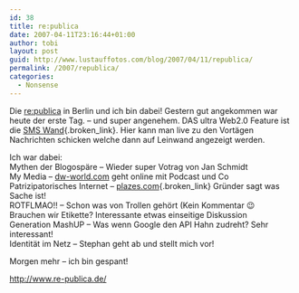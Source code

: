 ```yaml
---
id: 38
title: re:publica
date: 2007-04-11T23:16:44+01:00
author: tobi
layout: post
guid: http://www.lustauffotos.com/blog/2007/04/11/republica/
permalink: /2007/republica/
categories:
  - Nonsense
---
```

Die [re:publica](http://www.re-publica.de) in Berlin und ich bin dabei! Gestern gut angekommen war heute der erste Tag. &#8211; und super angenehem. DAS ultra Web2.0 Feature ist die [SMS Wand](http://sms.re-publica.de/s1.php){.broken_link}. Hier kann man live zu den Vortägen Nachrichten schicken welche dann auf Leinwand angezeigt werden.

Ich war dabei:  
Mythen der Blogospäre &#8211; Wieder super Votrag von Jan Schmidt  
My Media &#8211; [dw-world.com](http://www.dw-world.com) geht online mit Podcast und Co  
Patrizipatorisches Internet &#8211; [plazes.com](http://plazes.com){.broken_link} Gründer sagt was Sache ist!  
ROTFLMAO!! &#8211; Schon was von Trollen gehört (Kein Kommentar 😉  
Brauchen wir Etikette? Interessante etwas einseitige Diskussion  
Generation MashUP &#8211; Was wenn Google den API Hahn zudreht? Sehr interessant!  
Identität im Netz &#8211; Stephan geht ab und stellt mich vor!

Morgen mehr &#8211; ich bin gespant!

<http://www.re-publica.de/>